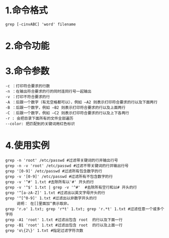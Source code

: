
# 1.命令格式
    grep [-cinvABC] 'word' filename
# 2.命令功能

# 3.命令参数
    -c ：打印符合要求的行数
    -n ：在输出符合要求的行的同时连同行号一起输出
    -v ：打印不符合要求的行
    -A ：后跟一个数字（有无空格都可以），例如 –A2 则表示打印符合要求的行以及下面两行
    -B ：后跟一个数字，例如 –B2 则表示打印符合要求的行以及上面两行
    -C ：后跟一个数字，例如 –C2 则表示打印符合要求的行以及上下各两行
    -r : 会把目录下面所有的文件全部遍历
    --color: 把匹配到的关键词用红色标识
# 4.使用实例
    grep -n 'root' /etc/passwd #过滤带关键词的行并输出行号
    grep -n -v 'root' /etc/passwd #过滤不带关键词的行并输出行号
    grep '[0-9]' /etc/passwd #过滤所有包含数字的行
    grep -v '[0-9]' /etc/passwd #过滤所有不包含数字的行
    grep -v '^#' 1.txt #去除所有以'#' 开头的行
    grep -v '^$' 1.txt | grep -v '^#'  #去除所有空行和以# 开头的行
    grep '^[a-zA-Z]' 1.txt #过滤出以英文字母开头的行
    grep '^[^0-9]' 1.txt #过滤出以非数字开头的行
         说明： 在[]里面加^表示取非。
    grep 'r.o' 1.txt; grep 'r*t' 1.txt; grep 'r.*t' 1.txt #过滤任意一个或多个字符
    grep -A1 'root' 1.txt #过滤出包含 root  的行以及下面一行
    grep -B1 'root' 1.txt #过滤出包含 root  的行以及上面一行
    grep 'o\{2\}' 1.txt #指定过滤字符次数
